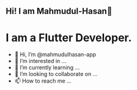 ## Hi! I am Mahmudul-Hasan👋

# I am a Flutter Developer.


- 👋 Hi, I’m @mahmudulhasan-app
- 👀 I’m interested in ...
- 🌱 I’m currently learning ...
- 💞️ I’m looking to collaborate on ...
- 📫 How to reach me ...

<!---
mahmudulhasan-app/mahmudulhasan-app is a ✨ special ✨ repository because its `README.md` (this file) appears on your GitHub profile.
You can click the Preview link to take a look at your changes.
--->
